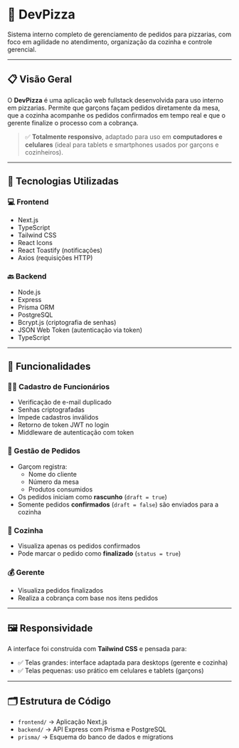 # 🍕 DevPizza

Sistema interno completo de gerenciamento de pedidos para pizzarias, com foco em agilidade no atendimento, organização da cozinha e controle gerencial.

---

## 📋 Visão Geral

O **DevPizza** é uma aplicação web fullstack desenvolvida para uso interno em pizzarias. Permite que garçons façam pedidos diretamente da mesa, que a cozinha acompanhe os pedidos confirmados em tempo real e que o gerente finalize o processo com a cobrança.

> ✅ **Totalmente responsivo**, adaptado para uso em **computadores e celulares** (ideal para tablets e smartphones usados por garçons e cozinheiros).

---

## 🔧 Tecnologias Utilizadas

### 💻 Frontend
- Next.js
- TypeScript
- Tailwind CSS
- React Icons
- React Toastify (notificações)
- Axios (requisições HTTP)

### 🔙 Backend
- Node.js
- Express
- Prisma ORM
- PostgreSQL
- Bcrypt.js (criptografia de senhas)
- JSON Web Token (autenticação via token)
- TypeScript

---

## 🧠 Funcionalidades

### 👨‍🍳 Cadastro de Funcionários
- Verificação de e-mail duplicado
- Senhas criptografadas
- Impede cadastros inválidos
- Retorno de token JWT no login
- Middleware de autenticação com token

### 🧾 Gestão de Pedidos
- Garçom registra:
  - Nome do cliente
  - Número da mesa
  - Produtos consumidos
- Os pedidos iniciam como **rascunho** (`draft = true`)
- Somente pedidos **confirmados** (`draft = false`) são enviados para a cozinha

### 🍳 Cozinha
- Visualiza apenas os pedidos confirmados
- Pode marcar o pedido como **finalizado** (`status = true`)

### 💰 Gerente
- Visualiza pedidos finalizados
- Realiza a cobrança com base nos itens pedidos

---

## 🖼 Responsividade

A interface foi construída com **Tailwind CSS** e pensada para:
- ✅ Telas grandes: interface adaptada para desktops (gerente e cozinha)
- ✅ Telas pequenas: uso prático em celulares e tablets (garçons)

---

## 🗂 Estrutura de Código



- `frontend/` → Aplicação Next.js
- `backend/` → API Express com Prisma e PostgreSQL
- `prisma/` → Esquema do banco de dados e migrations

